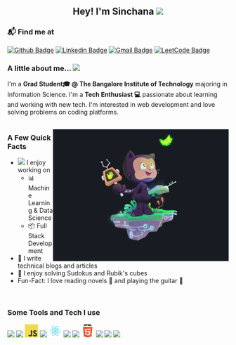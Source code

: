 <h2 align="center">Hey! I'm Sinchana <img height="30px" src="https://emojis.slackmojis.com/emojis/images/1531849430/4246/blob-sunglasses.gif?1531849430"></h2>

### 📬 Find me at
[![Github Badge](http://img.shields.io/badge/-Github-black?style=flat-square&logo=github&link=https://github.com/Sinchana-N25)]((https://github.com/Sinchana-N25)) 
[![Linkedin Badge](https://img.shields.io/badge/-LinkedIn-blue?style=flat-square&logo=Linkedin&logoColor=white&link=https://www.linkedin.com/in/sinchana-n-8b3416323/)](https://www.linkedin.com/in/sinchana-n-8b3416323/)
[![Gmail Badge](https://img.shields.io/badge/-Gmail-d14836?style=flat-square&logo=Gmail&logoColor=white&link=mailto:sinchana2505@gmail.com)](mailto:sinchana2505@gmail.com)
[![LeetCode Badge](https://img.shields.io/badge/-LeetCode-yellow?style=flat-square&logo=LeetCode&logoColor=white&link=https://leetcode.com/u/sinch25/)](https://leetcode.com/u/sinch25/)

### A little about me...  <img src="https://media.giphy.com/media/VgCDAzcKvsR6OM0uWg/giphy.gif" width="50"> 
I'm a **Grad Student🎓 @ The Bangalore Institute of Technology** majoring in Information Science. I'm a **Tech Enthusiast 💻** passionate about learning and working with new tech. I'm interested in web development and love solving problems on coding platforms. <br/><br/>

<a href="https://octodex.github.com/NUXtocat/">
  <img align="right" src="https://raw.githubusercontent.com/Sinchana-N25/Sinchana-N25/main/coder.gif" width="400" />
</a>

### A Few Quick Facts
- <img src="https://media.giphy.com/media/WUlplcMpOCEmTGBtBW/giphy.gif" width="30">  I enjoy working on
  - 📊 Machine Learning & Data Science
  - 📦 Full Stack Development
- 📝 I write technical blogs and articles
- 🧩  I enjoy solving Sudokus and Rubik's cubes
-  Fun-Fact: I love reading novels 📙 and playing the guitar 🎸
<br/>

###  Some Tools and Tech I use
<code><img height="30" src="https://avatars0.githubusercontent.com/u/1525981?s=200&v=4"></code>
<code><img height="30" src="https://cdn.jsdelivr.net/gh/devicons/devicon/icons/java/java-original.svg"></code>
<code><img height="30" src="https://raw.githubusercontent.com/github/explore/80688e429a7d4ef2fca1e82350fe8e3517d3494d/topics/javascript/javascript.png"></code>
<code><img height="30" src="https://avatars3.githubusercontent.com/u/9950313?s=200&v=4"></code>
<code><img height="30" src="https://raw.githubusercontent.com/github/explore/80688e429a7d4ef2fca1e82350fe8e3517d3494d/topics/react/react.png"></code>
<code><img height="30" src="https://www.vectorlogo.zone/logos/expressjs/expressjs-icon.svg"></code>
<code><img height="30" src="https://avatars1.githubusercontent.com/u/45120?s=200&v=4"></code>
<code><img height="30" src="https://raw.githubusercontent.com/github/explore/80688e429a7d4ef2fca1e82350fe8e3517d3494d/topics/html/html.png"></code>
<code><img height="30" src="https://avatars1.githubusercontent.com/u/1517864?s=200&v=4"></code>
<code><img height="30" src="https://avatars1.githubusercontent.com/u/2918581?s=200&v=4"></code>
<code><img height="30" src="https://avatars3.githubusercontent.com/u/18133?s=200&v=4"></code>

<br/>
<!--START_SECTION:waka-->

<!--END_SECTION:waka-->
